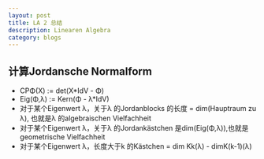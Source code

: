 ```yaml
---
layout: post
title: LA 2 总结
description: Linearen Algebra
category: blogs
---
```


## 计算Jordansche Normalform

+ CPΦ(X) := det(X*IdV - Φ)
+ Eig(Φ,λ) := Kern(Φ - λ*IdV)
+ 对于某个Eigenwert λ，关于λ 的Jordanblocks 的长度 = dim(Hauptraum zu λ), 也就是λ 的algebraischen Vielfachheit
+ 对于某个Eigenwert λ，关于λ 的Jordankästchen 是dim(Eig(Φ,λ)),也就是geometrische Vielfachheit
+ 对于某个Eigenwert λ，长度大于k 的Kästchen = dim Kk(λ) - dimK(k-1)(λ)